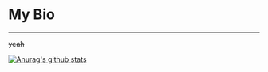 # My Bio
-----------

~~yeah~~

[![Anurag's github
stats](https://github-readme-stats.vercel.app/api?username=rw404&show_icons=true&theme=onedark)](https://github.com/anuraghazra/github-readme-stats)
